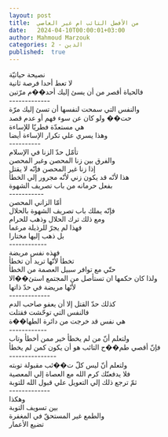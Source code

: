 ```yaml
---
layout: post
title:  من الأفضل التائب ام غير العاصي
date:   2024-04-10T00:00:01+03:00
author: Mahmoud Marzouk
categories: 2 - الدين
published:  true
---
```

نصيحة حياتيّة\
لا تعط أحدا فرصة ثانية\
فالحياة أقصر من أن يسئ إليك أحد��م مرّتين\
\-\-\-\-\-\-\-\-\-\-\-\--\
والنفس التي سمحت لنفسها أن تسئ إليك مرّة\
حت�� ولو كان عن سوء فهم أو عدم قصد\
هي مستعدّة فطريّا للإساءة\
وهذا يسري علي تكرار الإساءة أيضا\
\-\-\-\-\-\-\-\-\--\
تأمّل حدّ الزنا في الإسلام\
والفرق بين زنا المحصن وغير المحصن\
إذا زنا غير المحصن فإنّه لا يقتل\
هذا لأنّه قد يكون زني لأنّه مجرور إلي الخطأ\
بفعل حرمانه من باب تصريف الشهوة\
\-\-\-\-\-\-\-\-\-\--\
أمّا الزاني المحصن\
فإنّه يملك باب تصريف الشهوة بالحلال\
ومع ذلك ترك الحلال وذهب للحرام\
فهذا لم يجرّ للرذيلة مرغما\
بل ذهب إليها مختارا\
\-\-\-\-\-\-\-\-\-\-\--\
فهذه نفس مريضة\
تخطأ لأنّها تريد أن تخطأ\
حتّي مع توافر سبيل العصمة من الخطأ\
ولذا كان حكمها ان تستأصل من المجتمع استئ��الا\
لأنّها مريضة في حدّ ذاتها\
\-\-\-\-\-\-\-\-\-\-\-\--\
كذلك حدّ القتل إلا أن يعفو صاحب الدم\
فالنفس التي توحّشت فقتلت\
هي نفس قد خرجت من دائرة الطها��ة\
\-\-\-\-\-\-\-\-\-\-\--\
ولتعلم أنّ من لم يخطأ خير ممن أخطأ وتاب\
فإنّ أقصي طم��ح التائب هو أن يكون كمن لم يخطأ\
\-\-\-\-\-\-\-\-\-\-\-\-\-\--\
ولتعلم أنّ ليس كلّ ت��ئب مقبولة توبته\
فلا يدفعنّك كرم الله مع العصاة إلي المعصية\
ثمّ ترجع ذلك إلي التعويل علي قبول الله للتوبة\
\-\-\-\-\-\-\-\-\-\-\-\--\
وهكذا\
بين تسويف التوبة\
والطمع غير المستحقّ في المغفرة\
تضيع الأعمار

